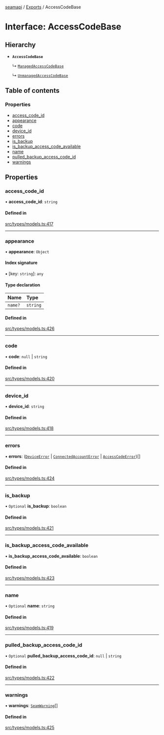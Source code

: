[seamapi](../README.md) / [Exports](../modules.md) / AccessCodeBase

# Interface: AccessCodeBase

## Hierarchy

- **`AccessCodeBase`**

  ↳ [`ManagedAccessCodeBase`](ManagedAccessCodeBase.md)

  ↳ [`UnmanagedAccessCodeBase`](UnmanagedAccessCodeBase.md)

## Table of contents

### Properties

- [access\_code\_id](AccessCodeBase.md#access_code_id)
- [appearance](AccessCodeBase.md#appearance)
- [code](AccessCodeBase.md#code)
- [device\_id](AccessCodeBase.md#device_id)
- [errors](AccessCodeBase.md#errors)
- [is\_backup](AccessCodeBase.md#is_backup)
- [is\_backup\_access\_code\_available](AccessCodeBase.md#is_backup_access_code_available)
- [name](AccessCodeBase.md#name)
- [pulled\_backup\_access\_code\_id](AccessCodeBase.md#pulled_backup_access_code_id)
- [warnings](AccessCodeBase.md#warnings)

## Properties

### access\_code\_id

• **access\_code\_id**: `string`

#### Defined in

[src/types/models.ts:417](https://github.com/seamapi/javascript/blob/main/src/types/models.ts#L417)

___

### appearance

• **appearance**: `Object`

#### Index signature

▪ [key: `string`]: `any`

#### Type declaration

| Name | Type |
| :------ | :------ |
| `name?` | `string` |

#### Defined in

[src/types/models.ts:426](https://github.com/seamapi/javascript/blob/main/src/types/models.ts#L426)

___

### code

• **code**: ``null`` \| `string`

#### Defined in

[src/types/models.ts:420](https://github.com/seamapi/javascript/blob/main/src/types/models.ts#L420)

___

### device\_id

• **device\_id**: `string`

#### Defined in

[src/types/models.ts:418](https://github.com/seamapi/javascript/blob/main/src/types/models.ts#L418)

___

### errors

• **errors**: ([`DeviceError`](DeviceError.md) \| [`ConnectedAccountError`](ConnectedAccountError.md) \| [`AccessCodeError`](AccessCodeError.md))[]

#### Defined in

[src/types/models.ts:424](https://github.com/seamapi/javascript/blob/main/src/types/models.ts#L424)

___

### is\_backup

• `Optional` **is\_backup**: `boolean`

#### Defined in

[src/types/models.ts:421](https://github.com/seamapi/javascript/blob/main/src/types/models.ts#L421)

___

### is\_backup\_access\_code\_available

• **is\_backup\_access\_code\_available**: `boolean`

#### Defined in

[src/types/models.ts:423](https://github.com/seamapi/javascript/blob/main/src/types/models.ts#L423)

___

### name

• `Optional` **name**: `string`

#### Defined in

[src/types/models.ts:419](https://github.com/seamapi/javascript/blob/main/src/types/models.ts#L419)

___

### pulled\_backup\_access\_code\_id

• `Optional` **pulled\_backup\_access\_code\_id**: ``null`` \| `string`

#### Defined in

[src/types/models.ts:422](https://github.com/seamapi/javascript/blob/main/src/types/models.ts#L422)

___

### warnings

• **warnings**: [`SeamWarning`](SeamWarning.md)[]

#### Defined in

[src/types/models.ts:425](https://github.com/seamapi/javascript/blob/main/src/types/models.ts#L425)
